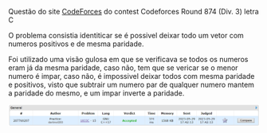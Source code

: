 Questão do site [CodeForces](https://codeforces.com) do contest Codeforces Round 874 (Div. 3) letra C

O problema consistia identiticar se é possivel deixar todo um vetor com numeros positivos e de mesma paridade.

Foi utilizado uma visão gulosa em que se verificava se todos os numeros eram já da mesma paridade, caso não, tem que se vericar se o menor numero é impar, caso não, é impossivel deixar todos com mesma paridade e positivos, visto que subtrair um numero par de qualquer numero mantem a paridade do mesmo, e um impar inverte a paridade.

![submissão aceita](AC.png)